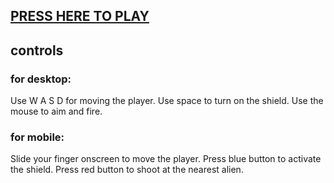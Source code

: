 [logo]: http://github.com/mrrar/spashal/images/logo.gif
## [PRESS HERE TO PLAY](mrrar.github.io/spashal)
## controls
### for desktop:
Use W A S D for moving the player.
Use space to turn on the shield.
Use the mouse to aim and fire.
### for mobile:
Slide your finger onscreen to move the player.
Press blue button to activate the shield.
Press red button to shoot at the nearest alien.
